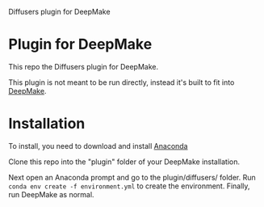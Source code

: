 Diffusers plugin for DeepMake

# Plugin for DeepMake

This repo the Diffusers plugin for DeepMake.

This plugin is not meant to be run directly, instead it's built to fit into [DeepMake](https://github.com/DeepMakeStudio/DeepMake).

# Installation

To install, you need to download and install [Anaconda](https://www.anaconda.com/download)

Clone this repo into the "plugin" folder of your DeepMake installation.

Next open an Anaconda prompt and go to the plugin/diffusers/ folder.  Run `conda env create -f environment.yml` to create the environment.  Finally, run DeepMake as normal.